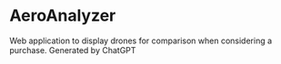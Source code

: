 # AeroAnalyzer
Web application to display drones for comparison when considering a purchase. Generated by ChatGPT
